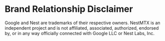 # Brand Relationship Disclaimer

Google and Nest are trademarks of their respective owners. NestMTX is an independent project and is not affiliated, associated, authorized, endorsed by, or in any way officially connected with Google LLC or Nest Labs, Inc.
